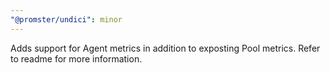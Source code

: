 ```yaml
---
"@promster/undici": minor
---
```


Adds support for Agent metrics in addition to exposting Pool metrics. Refer to readme for more information.
